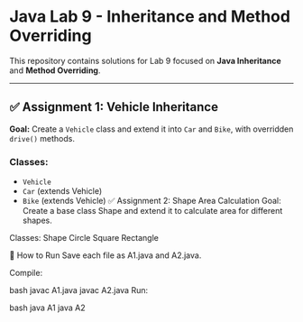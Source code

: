 # Java Lab 9 - Inheritance and Method Overriding

This repository contains solutions for Lab 9 focused on **Java Inheritance** and **Method Overriding**.

---

## ✅ Assignment 1: Vehicle Inheritance

**Goal:** Create a `Vehicle` class and extend it into `Car` and `Bike`, with overridden `drive()` methods.

### Classes:
- `Vehicle`
- `Car` (extends Vehicle)
- `Bike` (extends Vehicle)
✅ Assignment 2: Shape Area Calculation
Goal: Create a base class Shape and extend it to calculate area for different shapes.

Classes:
Shape
Circle
Square
Rectangle



🔧 How to Run
Save each file as A1.java and A2.java.

Compile:

bash
javac A1.java
javac A2.java
Run:

bash
java A1
java A2
